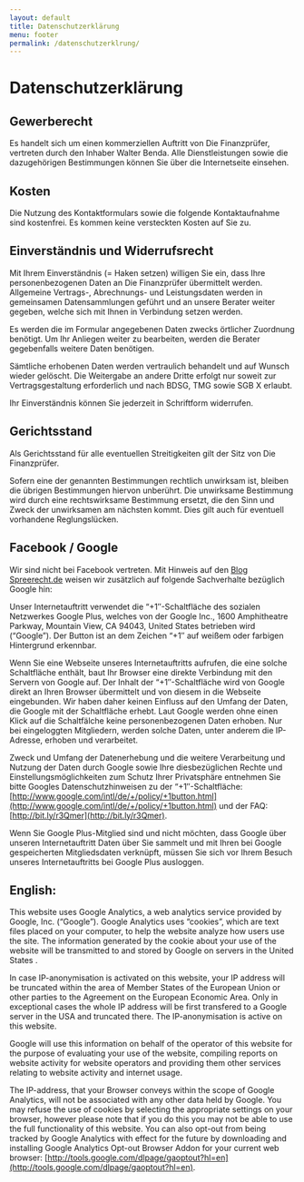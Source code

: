 ```yaml
---
layout: default
title: Datenschutzerklärung
menu: footer
permalink: /datenschutzerklrung/
---
```


# Datenschutzerklärung

## Gewerberecht

Es handelt sich um einen kommerziellen Auftritt von Die Finanzprüfer, vertreten durch den Inhaber Walter Benda. Alle Dienstleistungen sowie die dazugehörigen Bestimmungen können Sie über die Internetseite einsehen.

## Kosten

Die Nutzung des Kontaktformulars sowie die folgende Kontaktaufnahme sind kostenfrei. Es kommen keine versteckten Kosten auf Sie zu.

## Einverständnis und Widerrufsrecht

Mit Ihrem Einverständnis (= Haken setzen) willigen Sie ein, dass Ihre personenbezogenen Daten an Die Finanzprüfer übermittelt werden. Allgemeine Vertrags-, Abrechnungs- und Leistungsdaten werden in gemeinsamen Datensammlungen geführt und an unsere Berater weiter gegeben, welche sich mit Ihnen in Verbindung setzen werden.

Es werden die im Formular angegebenen Daten zwecks örtlicher Zuordnung benötigt. Um Ihr Anliegen weiter zu bearbeiten, werden die Berater gegebenfalls weitere Daten benötigen.

Sämtliche erhobenen Daten werden vertraulich behandelt und auf Wunsch wieder gelöscht. Die Weitergabe an andere Dritte erfolgt nur soweit zur Vertragsgestaltung erforderlich und nach BDSG, TMG sowie SGB X erlaubt.

Ihr Einverständnis können Sie jederzeit in Schriftform widerrufen. 

## Gerichtsstand

Als Gerichtsstand für alle eventuellen Streitigkeiten gilt der Sitz von Die Finanzprüfer.

Sofern eine der genannten Bestimmungen rechtlich unwirksam ist, bleiben die übrigen Bestimmungen hiervon unberührt. Die unwirksame Bestimmung wird durch eine rechtswirksame Bestimmung ersetzt, die den Sinn und Zweck der unwirksamen am nächsten kommt. Dies gilt auch für eventuell vorhandene Reglungslücken.

## Facebook / Google

Wir sind nicht bei Facebook vertreten. Mit Hinweis auf den [Blog Spreerecht.de](http://spreerecht.de/google-plus/2011-07/das-rechtliche-risiko-bei-googles-1-button-inkl-muster-fuer-die-datenschutzerklaerung) weisen wir zusätzlich auf folgende Sachverhalte bezüglich Google hin:

Unser Internetauftritt verwendet die “+1″-Schaltfläche des sozialen Netzwerkes Google Plus, welches von der Google Inc., 1600 Amphitheatre Parkway, Mountain View, CA 94043, United States betrieben wird (“Google”). Der Button ist an dem Zeichen “+1″ auf weißem oder farbigen Hintergrund erkennbar.

Wenn Sie eine Webseite unseres Internetauftritts aufrufen, die eine solche Schaltfläche enthält, baut Ihr Browser eine direkte Verbindung mit den Servern von Google auf. Der Inhalt der “+1″-Schaltfläche  wird von Google direkt an Ihren Browser übermittelt und von diesem in die Webseite eingebunden. Wir haben daher keinen Einfluss auf den Umfang der Daten, die Google mit der Schaltfläche erhebt. Laut Google werden ohne einen Klick auf die Schaltfälche keine personenbezogenen Daten erhoben. Nur bei eingeloggten Mitgliedern, werden solche Daten, unter anderem die IP-Adresse, erhoben und verarbeitet.

Zweck und Umfang der Datenerhebung und die weitere Verarbeitung und Nutzung der Daten durch Google sowie Ihre diesbezüglichen Rechte und Einstellungsmöglichkeiten zum Schutz Ihrer Privatsphäre entnehmen Sie bitte Googles Datenschutzhinweisen zu der “+1″-Schaltfläche: [http://www.google.com/intl/de/+/policy/+1button.html](http://www.google.com/intl/de/+/policy/+1button.html) und der FAQ: [http://bit.ly/r3Qmer](http://bit.ly/r3Qmer).

Wenn Sie Google Plus-Mitglied sind und nicht möchten, dass Google über unseren Internetauftritt Daten über Sie sammelt und mit Ihren bei Google gespeicherten Mitgliedsdaten verknüpft, müssen Sie sich vor Ihrem Besuch unseres Internetauftritts bei Google Plus ausloggen.

## English:

This website uses Google Analytics, a web analytics service provided by Google, Inc. (“Google”). Google Analytics uses “cookies”, which are text files placed on your computer, to help the website analyze how users use the site. The information generated by the cookie about your use of the website will be transmitted to and stored by Google on servers in the United States .

In case IP-anonymisation is activated on this website, your IP address will be truncated within the area of Member States of the European Union or other parties to the Agreement on the European Economic Area. Only in exceptional cases the whole IP address will be first transfered to a Google server in the USA and truncated there. The IP-anonymisation is active on this website.

Google will use this information on behalf of the operator of this website for the purpose of evaluating your use of the website, compiling reports on website activity for website operators and providing them other services relating to website activity and internet usage.

The IP-address, that your Browser conveys within the scope of Google Analytics, will not be associated with any other data held by Google. You may refuse the use of cookies by selecting the appropriate settings on your browser, however please note that if you do this you may not be able to use the full functionality of this website. You can also opt-out from being tracked by Google Analytics with effect for the future by downloading and installing Google Analytics Opt-out Browser Addon for your current web browser: [http://tools.google.com/dlpage/gaoptout?hl=en](http://tools.google.com/dlpage/gaoptout?hl=en).